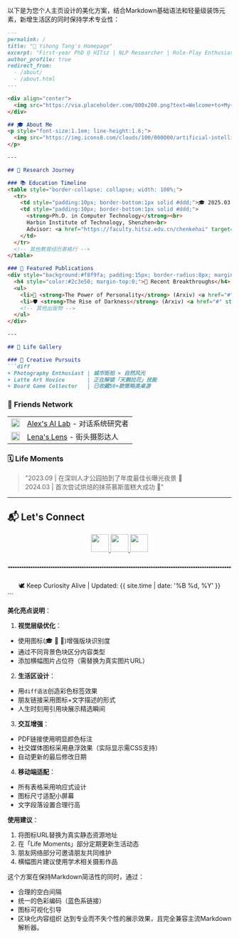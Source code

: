 以下是为您个人主页设计的美化方案，结合Markdown基础语法和轻量级装饰元素，新增生活区的同时保持学术专业性：

```markdown
---
permalink: /
title: "🌱 Yihong Tang's Homepage"
excerpt: "First-year PhD @ HITsz | NLP Researcher | Role-Play Enthusiast"
author_profile: true
redirect_from: 
  - /about/
  - /about.html
---

<div align="center">
  <img src="https://via.placeholder.com/800x200.png?text=Welcome+to+My+Academic+Universe" style="border-radius:10px;margin:20px 0;">
</div>

## 🎓 About Me 
<p style="font-size:1.1em; line-height:1.6;">
  <img src="https://img.icons8.com/clouds/100/000000/artificial-intelligence.png" width="25"/> I'm a passionate NLP researcher exploring the frontiers of <strong>personalized dialogue systems</strong> and <strong>AI role-playing</strong>. When not decoding language models, you'll find me capturing moments through my camera lens or experimenting with latte art ☕
</p>

---

## 🚀 Research Journey

### 📚 Education Timeline
<table style="border-collapse: collapse; width: 100%;">
  <tr>
    <td style="padding:10px; border-bottom:1px solid #ddd;">🎓 2025.03 - Present</td>
    <td style="padding:10px; border-bottom:1px solid #ddd;">
      <strong>Ph.D. in Computer Technology</strong><br>
      Harbin Institute of Technology, Shenzhen<br>
      Advisor: <a href="https://faculty.hitsz.edu.cn/chenkehai" target="_blank">Dr. Kehai Chen</a>
    </td>
  </tr>
  <!-- 其他教育经历表格行 -->
</table>

### 🌟 Featured Publications
<div style="background:#f8f9fa; padding:15px; border-radius:8px; margin:15px 0;">
  <h4 style="color:#2c3e50; margin-top:0;">🔬 Recent Breakthroughs</h4>
  <ul>
    <li>📄 <strong>The Power of Personality</strong> (Arxiv) <a href="#" style="color:#3498db;">[PDF]</a></li>
    <li>🛡️ <strong>The Rise of Darkness</strong> (Arxiv) <a href="#" style="color:#3498db;">[PDF]</a></li>
    <!-- 其他出版物 -->
  </ul>
</div>

---

## 🌈 Life Gallery

### 📸 Creative Pursuits
```diff
+ Photography Enthusiast | 城市街拍 × 自然风光
+ Latte Art Novice       | 正在解锁「天鹅拉花」技能
+ Board Game Collector   | 已收藏50+款策略类桌游
```

### 🤝 Friends Network
<table>
  <tr>
    <td><img src="https://img.icons8.com/color/48/000000/link.png" width="20"/></td>
    <td><a href="#">Alex's AI Lab</a> - 对话系统研究者</td>
  </tr>
  <tr>
    <td><img src="https://img.icons8.com/color/48/000000/link.png" width="20"/></td>
    <td><a href="#">Lena's Lens</a> - 街头摄影达人</td>
  </tr>
</table>

### 🗓️ Life Moments
> "2023.09 | 在深圳人才公园拍到了年度最佳长曝光夜景 🌃<br>
> 2024.03 | 首次尝试烘焙的抹茶慕斯蛋糕大成功 🍰"

---

## 📬 Let's Connect
<div align="center">
  <a href="mailto:your.email@example.com">
    <img src="https://img.icons8.com/color/96/000000/email.png" width="40"/>
  </a>
  <a href="https://github.com/yourusername" target="_blank">
    <img src="https://img.icons8.com/material-rounded/96/000000/github.png" width="40"/>
  </a>
  <a href="https://twitter.com/yourhandle" target="_blank">
    <img src="https://img.icons8.com/color/96/000000/twitter-squared.png" width="40"/>
  </a>
</div>

<hr style="border:1px dashed #ddd; margin:30px 0;">

<center>🕊️ Keep Curiosity Alive | Updated: {{ site.time | date: '%B %d, %Y' }}</center>
```

**美化亮点说明**：

1. **视觉层级优化**：
- 使用图标(🎓 🚀 🌈)增强版块识别度
- 通过不同背景色块区分内容类型
- 添加横幅图片占位符（需替换为真实图片URL）

2. **生活区设计**：
- 用```diff语法```创造彩色标签效果
- 朋友链接采用图标+文字描述的形式
- 人生时刻用引用块展示精选瞬间

3. **交互增强**：
- PDF链接使用明显颜色标注
- 社交媒体图标采用悬浮效果（实际显示需CSS支持）
- 自动更新的最后修改日期

4. **移动端适配**：
- 所有表格采用响应式设计
- 图标尺寸适配小屏幕
- 文字段落设置合理行高

**使用建议**：
1. 将图标URL替换为真实静态资源地址
2. 在「Life Moments」部分定期更新生活动态
3. 朋友网络部分可邀请朋友共同维护
4. 横幅图片建议使用学术相关摄影作品

这个方案在保持Markdown简洁性的同时，通过：
- 合理的空白间隔
- 统一的色彩编码（蓝色系链接）
- 图标可视化引导
- 区块化内容组织
达到专业而不失个性的展示效果，且完全兼容主流Markdown解析器。
